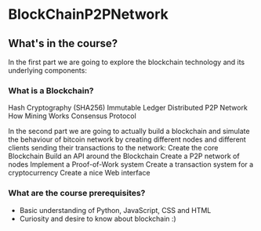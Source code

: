 # BlockChainP2PNetwork

## What's in the course? ##

In the first part we are going to explore the blockchain technology and its underlying components:

### What is a Blockchain? ###
Hash Cryptography (SHA256)
Immutable Ledger
Distributed P2P Network
How Mining Works
Consensus Protocol

In the second part we are going to actually build a blockchain and simulate the behaviour of bitcoin network by creating different nodes and different clients sending their transactions to the network:
Create the core Blockchain
Build an API around the Blockchain
Create a P2P network of nodes
Implement a Proof-of-Work system
Create a transaction system for a cryptocurrency
Create a nice Web interface

### What are the course prerequisites? ###
- Basic understanding of Python, JavaScript, CSS and HTML
- Curiosity and desire to know about blockchain :)
